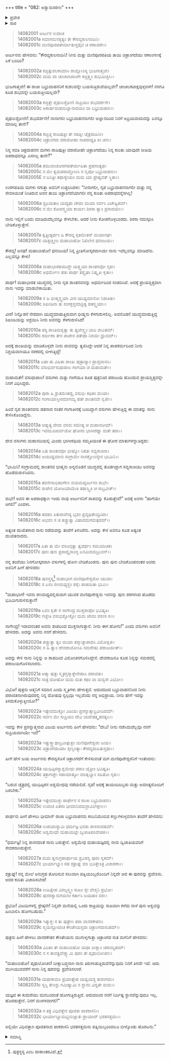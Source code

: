 +++
title = "082: ಅಶ್ವಾನುಸರಣಃ"
+++

<details><summary>ಪ್ರವೇಶ</summary>


।।   ಓಂ ಓಂ ನಮೋ ನಾರಾಯಣಾಯ।।   ಶ್ರೀ ವೇದವ್ಯಾಸಾಯ ನಮಃ ।।

ಶ್ರೀ ಕೃಷ್ಣದ್ವೈಪಾಯನ ವೇದವ್ಯಾಸ ವಿರಚಿತ  

**ಶ್ರೀ ಮಹಾಭಾರತ**

**ಅಶ್ವಮೇಧಿಕ ಪರ್ವ**

**ಅಶ್ವಮೇಧಿಕ ಪರ್ವ**

**ಅಧ್ಯಾಯ 82**


</details>

<details><summary>ಸಾರ</summary>

ಉಲೂಪಿಯು ಬಭೃವಾಹನನಿಂದ ಅರ್ಜುನನು ಹತನಾದ ಕಾರಣವನ್ನು ತಿಳಿಸಿದುದು (1-21). ಅರ್ಜುನನು ಬಭ್ರುವಾಹನನನ್ನು ಅಶ್ವಮೇಧ ಯಾಗಕ್ಕೆ ಆಮಂತ್ರಿಸಿ ಕುದುರೆಯನ್ನನುಸರಿಸಿ ಮುಂದುವರೆದುದು (22-32).


</details>


> 14082001 ಅರ್ಜುನ ಉವಾಚ  
14082001a ಕಿಮಾಗಮನಕೃತ್ಯಂ ತೇ ಕೌರವ್ಯಕುಲನಂದಿನಿ।  
14082001c ಮಣಿಪೂರಪತೇರ್ಮಾತುಸ್ತಥೈವ ಚ ರಣಾಜಿರೇ।।

ಅರ್ಜುನನು ಹೇಳಿದನು: “ಕೌರವ್ಯಕುಲನಂದಿನಿ! ನೀನು ಮತ್ತು ಮಣಿಪೂರಪತಿಯ ತಾಯಿ ಚಿತ್ರಾಂಗದೆಯು ರಣಾಂಗಣಕ್ಕೆ ಏಕೆ ಬಂದಿರಿ?

> 14082002a ಕಚ್ಚಿತ್ಕುಶಲಕಾಮಾಸಿ ರಾಜ್ಞೋಽಸ್ಯ ಭುಜಗಾತ್ಮಜೇ।  
14082002c ಮಮ ವಾ ಚಂಚಲಾಪಾಂಗೇ ಕಚ್ಚಿತ್ತ್ವಂ ಶುಭಮಿಚ್ಚಸಿ।।

ಭುಜಗಾತ್ಮಜೇ! ಈ ರಾಜಾ ಬಭ್ರುವಾಹನನಿಗೆ ಕುಶಲವನ್ನೇ ಬಯಸುತ್ತಿರುವೆಯಲ್ಲವೇ? ಚಂಚಲಕಟಾಕ್ಷವುಳ್ಳವಳೇ! ನನಗೂ ಕೂಡ ಶುಭವನ್ನೇ ಬಯಸುತ್ತೀಯಲ್ಲವೇ?

> 14082003a ಕಚ್ಚಿತ್ತೇ ಪೃಥುಲಶ್ರೋಣಿ ನಾಪ್ರಿಯಂ ಶುಭದರ್ಶನೇ।  
14082003c ಅಕಾರ್ಷಮಹಮಜ್ಞಾನಾದಯಂ ವಾ ಬಭ್ರುವಾಹನಃ।।

ಪೃಥುಲಶ್ರೋಣೀ! ಶುಭದರ್ಶನೇ! ನಾನಾಗಲೀ ಬಭ್ರುವಾಹನನಾಗಲೀ ಅಜ್ಞಾನದಿಂದ ನಿನಗೆ ಅಪ್ರಿಯವಾದುದನ್ನು ಏನನ್ನೂ ಮಾಡಿಲ್ಲ ತಾನೇ?

> 14082004a ಕಚ್ಚಿಚ್ಚ ರಾಜಪುತ್ರೀ ತೇ ಸಪತ್ನೀ ಚೈತ್ರವಾಹಿನೀ।  
14082004c ಚಿತ್ರಾಂಗದಾ ವರಾರೋಹಾ ನಾಪರಾಧ್ಯತಿ ಕಿಂ ಚನ।।

ನಿನ್ನ ಸವತಿ ಚಿತ್ರವಾಹನನ ಮಗಳು ರಾಜಪುತ್ರೀ ವರಾರೋಹೇ ಚಿತ್ರಾಂಗದೆಯು ನಿನ್ನ ಕುರಿತು ಯಾವುದೇ ರೀತಿಯ ಅಪರಾಧವನ್ನೂ ಎಸಗಿಲ್ಲ ತಾನೇ?”

> 14082005a ತಮುವಾಚೋರಗಪತೇರ್ದುಹಿತಾ ಪ್ರಹಸಂತ್ಯಥ।  
14082005c ನ ಮೇ ತ್ವಮಪರಾದ್ಧೋಽಸಿ ನ ನೃಪೋ ಬಭ್ರುವಾಹನಃ।।  
14082005E ನ ಜನಿತ್ರೀ ತಥಾಸ್ಯೇಯಂ ಮಮ ಯಾ ಪ್ರೇಷ್ಯವತ್ ಸ್ಥಿತಾ।।

ಉರಗಪತಿಯ ಮಗಳು ನಗುತ್ತಾ ಅವನಿಗೆ ಉತ್ತರಿಸಿದಳು: “ನೀನಾಗಲೀ, ನೃಪ ಬಭ್ರುವಾಹನನಾಗಲೀ ಮತ್ತು ನನ್ನ ಸೇವಕಿಯಂತೆ
ನಿಂತಿರುವ ಅವನ ತಾಯಿ ಚಿತ್ರಾಂಗದೆಯಾಗಲೀ ನನ್ನ ಕುರಿತು ಅಪರಾಧವನ್ನೆಸಗಿಲ್ಲ!

> 14082006a ಶ್ರೂಯತಾಂ ಯದ್ಯಥಾ ಚೇದಂ ಮಯಾ ಸರ್ವಂ ವಿಚೇಷ್ಟಿತಮ್।  
14082006c ನ ಮೇ ಕೋಪಸ್ತ್ವಯಾ ಕಾರ್ಯಃ ಶಿರಸಾ ತ್ವಾಂ ಪ್ರಸಾದಯೇ।।

ನಾನು ಇಲ್ಲಿಗೆ ಬಂದು ಮಾಡಿದುದೆಲ್ಲವನ್ನೂ ಕೇಳಬೇಕು. ಆದರೆ ನೀನು ಕೋಪಗೊಳ್ಳಬಾರದು. ಶಿರಸಾ ನಮಸ್ಕರಿಸಿ ಬೇಡಿಕೊಳ್ಳುತ್ತೇನೆ.

> 14082007a ತ್ವತ್ಪ್ರೀತ್ಯರ್ಥಂ ಹಿ ಕೌರವ್ಯ ಕೃತಮೇತನ್ ಮಯಾನಘ।  
14082007c ಯತ್ತಚ್ಚೃಣು ಮಹಾಬಾಹೋ ನಿಖಿಲೇನ ಧನಂಜಯ।।

ಕೌರವ್ಯ! ಅನಘ! ಮಹಾಬಾಹೋ! ಧನಂಜಯ! ನಿನ್ನ ಪ್ರೀತಿಗೋಸ್ಕರವಾಗಿಯೇ ನಾನು ಇವೆಲ್ಲವನ್ನೂ ಮಾಡಿದೆನು. ಎಲ್ಲವನ್ನೂ ಕೇಳು!

> 14082008a ಮಹಾಭಾರತಯುದ್ಧೇ ಯತ್ತ್ವಯಾ ಶಾಂತನವೋ ನೃಪಃ।  
14082008c ಅಧರ್ಮೇಣ ಹತಃ ಪಾರ್ಥ ತಸ್ಯೈಷಾ ನಿಷ್ಕೃತಿಃ ಕೃತಾ।।

ಪಾರ್ಥ! ಮಹಾಭಾರತ ಯುದ್ಧದಲ್ಲಿ ನೀನು ನೃಪ ಶಾಂತನವನನ್ನು ಅಧರ್ಮದಿಂದ ಸಂಹರಿಸಿದೆ. ಅದಕ್ಕೆ ಪ್ರಾಯಶ್ಚಿತ್ತವಾಗಿ ನಾನು ಇದನ್ನು ಮಾಡಬೇಕಾಯಿತು.

> 14082009a ನ ಹಿ ಭೀಷ್ಮಸ್ತ್ವಯಾ ವೀರ ಯುಧ್ಯಮಾನೋ ನಿಪಾತಿತಃ।  
14082009c ಶಿಖಂಡಿನಾ ತು ಸಂಸಕ್ತಸ್ತಮಾಶ್ರಿತ್ಯ ಹತಸ್ತ್ವಯಾ।।

ವೀರ! ನಿನ್ನೊಡನೆ ನೇರವಾಗಿ ಯುದ್ಧಮಾಡುತ್ತಿರುವಾಗ ಭೀಷ್ಮನು ಕೆಳಗುರುಳಲಿಲ್ಲ. ಅವನೊಡನೆ ಯುದ್ಧಮಾಡುತ್ತಿದ್ದ ಶಿಖಂಡಿಯನ್ನು ಆಶ್ರಯಿಸಿ ನೀನು ಅವನನ್ನು ಕೆಳಗುರುಳಿಸಿದೆ!

> 14082010a ತಸ್ಯ ಶಾಂತಿಮಕೃತ್ವಾ ತು ತ್ಯಜೇಸ್ತ್ವಂ ಯದಿ ಜೀವಿತಮ್।  
14082010c ಕರ್ಮಣಾ ತೇನ ಪಾಪೇನ ಪತೇಥಾ ನಿರಯೇ ಧ್ರುವಮ್।।

ಅದಕ್ಕೆ ಶಾಂತಿಯನ್ನು ಮಾಡಿಕೊಳ್ಳದೇ ನೀನು ಜೀವವನ್ನು ತ್ಯಜಿಸಿದ್ದೇ ಆದರೆ ನಿನ್ನ ಪಾಪಕರ್ಮದಿಂದ ನೀನು ನಿಶ್ಚಯವಾಗಿಯೂ ನರಕದಲ್ಲಿ ಬೀಳುತ್ತಿದ್ದೆ!

> 14082011a ಏಷಾ ತು ವಿಹಿತಾ ಶಾಂತಿಃ ಪುತ್ರಾದ್ಯಾಂ ಪ್ರಾಪ್ತವಾನಸಿ।  
14082011c ವಸುಭಿರ್ವಸುಧಾಪಾಲ ಗಂಗಯಾ ಚ ಮಹಾಮತೇ।।

ಮಹಾಮತೇ! ವಸುಧಾಪಾಲ! ವಸುಗಳು ಮತ್ತು ಗಂಗೆಯೂ ಕೂಡ ಪುತ್ರನಿಂದ ಪರಾಜಯ ಹೊಂದುವ ಪ್ರಾಯಶ್ಚಿತ್ತವನ್ನೇ ನಿನಗೆ ವಿಧಿಸಿದ್ದರು.

> 14082012a ಪುರಾ ಹಿ ಶ್ರುತಮೇತದ್ವೈ ವಸುಭಿಃ ಕಥಿತಂ ಮಯಾ।  
14082012c ಗಂಗಾಯಾಸ್ತೀರಮಾಗಮ್ಯ ಹತೇ ಶಾಂತನವೇ ನೃಪೇ।।

ಹಿಂದೆ ನೃಪ ಶಾಂತನವನು ಹತನಾದ ನಂತರ ಗಂಗಾತೀರಕ್ಕೆ ಬಂದಿದ್ದಾಗ ವಸುಗಳು ಹೇಳುತ್ತಿದ್ದ ಈ ಮಾತನ್ನು ನಾನು ಕೇಳಿಸಿಕೊಂಡಿದ್ದೆನು.

> 14082013a ಆಪ್ಲುತ್ಯ ದೇವಾ ವಸವಃ ಸಮೇತ್ಯ ಚ ಮಹಾನದೀಮ್।  
14082013c ಇದಮೂಚುರ್ವಚೋ ಘೋರಂ ಭಾಗೀರಥ್ಯಾ ಮತೇ ತದಾ।।

ದೇವ ವಸುಗಳು ಮಹಾನದಿಯಲ್ಲಿ ಮಿಂದು ಭಾಗೀರಥಿಯ ಸಮ್ಮತಿಯಂತೆ ಈ ಘೋರ ಮಾತುಗಳನ್ನಾಡಿದ್ದರು:

> 14082014a ಏಷ ಶಾಂತನವೋ ಭೀಷ್ಮೋ ನಿಹತಃ ಸವ್ಯಸಾಚಿನಾ।  
14082014c ಅಯುಧ್ಯಮಾನಃ ಸಂಗ್ರಾಮೇ ಸಂಸಕ್ತೋಽನ್ಯೇನ ಭಾಮಿನಿ।।

“ಭಾಮಿನಿ! ಸಂಗ್ರಾಮದಲ್ಲಿ ಶಾಂತನವ ಭೀಷ್ಮನು ಅನ್ಯನೊಡನೆ ಯುದ್ಧದಲ್ಲಿ ತೊಡಗಿದ್ದಾಗ ಸವ್ಯಸಾಚಿಯು ಅವನನ್ನು ಹೊಡೆದುರುಳಿಸಿದನು.

> 14082015a ತದನೇನಾಭಿಷಂಗೇಣ ವಯಮಪ್ಯರ್ಜುನಂ ಶುಭೇ।  
14082015c ಶಾಪೇನ ಯೋಜಯಾಮೇತಿ ತಥಾಸ್ತ್ವಿತಿ ಚ ಸಾಬ್ರವೀತ್।।

ಶುಭೇ! ಅವನ ಈ ಅಪರಾಧಕ್ಕಾಗಿ ಇಂದು ನಾವು ಅರ್ಜುನನಿಗೆ ಶಾಪವನ್ನು ಕೊಡುತ್ತೇವೆ!” ಅದಕ್ಕೆ ಅವಳು “ಹಾಗೆಯೇ ಆಗಲಿ!” ಎಂದಳು.

> 14082016a ತದಹಂ ಪಿತುರಾವೇದ್ಯ ಭೃಶಂ ಪ್ರವ್ಯಥಿತೇಂದ್ರಿಯಾ।  
14082016c ಅಭವಂ ಸ ಚ ತಚ್ಚ್ರುತ್ವಾ ವಿಷಾದಮಗಮತ್ಪರಮ್।।

ಅತ್ಯಂತ ದುಃಖಿತಳಾದ ನಾನು ನಡೆದುದನ್ನು ತಂದೆಗೆ ತಿಳಿಸಿದೆನು. ಅದನ್ನು ಕೇಳಿ ಅವನೂ ಕೂಡ ಅತ್ಯಂತ ದುಃಖಿತನಾದನು.

> 14082017a ಪಿತಾ ತು ಮೇ ವಸೂನ್ಗತ್ವಾ ತ್ವದರ್ಥಂ ಸಮಯಾಚತ।  
14082017c ಪುನಃ ಪುನಃ ಪ್ರಸಾದ್ಯೈನಾಂಸ್ತ ಏನಮಿದಮಬ್ರುವನ್।।

ನನ್ನ ತಂದೆಯು ನಿನಗೋಸ್ಕರವಾಗಿ ವಸುಗಳಲ್ಲಿ ಹೋಗಿ ಬೇಡಿಕೊಂಡನು. ಪುನಃ ಪುನಃ ಬೇಡಿಕೊಂಡನಂತರ ಅವರು ಅವನಿಗೆ ಹೀಗೆ ಹೇಳಿದರು:

> 14082018a ಪುನಸ್ತಸ್ಯ[^1] ಮಹಾಭಾಗ ಮಣಿಪೂರೇಶ್ವರೋ ಯುವಾ।  
14082018c ಸ ಏನಂ ರಣಮಧ್ಯಸ್ಥಂ ಶರೈಃ ಪಾತಯಿತಾ ಭುವಿ।।

“ಮಹಾಭಾಗ! ಇವನು ರಣಮಧ್ಯದಲ್ಲಿರುವಾಗ ಯುವಕ ಮಣಿಪೂರೇಶ್ವನು ಇವನನ್ನು ಪುನಃ ಶರಗಳಿಂದ ಹೊಡೆದು ಭೂಮಿಗುರುಳಿಸುತ್ತಾನೆ!

> 14082019a ಏವಂ ಕೃತೇ ಸ ನಾಗೇಂದ್ರ ಮುಕ್ತಶಾಪೋ ಭವಿಷ್ಯತಿ।  
14082019c ಗಚ್ಚೇತಿ ವಸುಭಿಶ್ಚೋಕ್ತೋ ಮಮ ಚೇದಂ ಶಶಂಸ ಸಃ।।

ನಾಗೇಂದ್ರ! ಇದಾದನಂತರ ಅವನು ಶಾಪದಿಂದ ಮುಕ್ತನಾಗುತ್ತಾನೆ. ನೀನು ಈಗ ಹೋಗು!” ಎಂದು ವಸುಗಳು ಅವನಿಗೆ ಹೇಳಿದರು. ಅದನ್ನು ಅವನು ನನಗೆ ಹೇಳಿದನು.

> 14082020a ತಚ್ಚ್ರುತ್ವಾ ತ್ವಂ ಮಯಾ ತಸ್ಮಾಚ್ಚಾಪಾದಸಿ ವಿಮೋಕ್ಷಿತಃ।  
14082020c ನ ಹಿ ತ್ವಾಂ ದೇವರಾಜೋಽಪಿ ಸಮರೇಷು ಪರಾಜಯೇತ್।।

ಅದನ್ನು ಕೇಳಿ ನಾನು ನಿನ್ನನ್ನು ಆ ಶಾಪದಿಂದ ವಿಮೋಚನಗೊಳಿಸಿದ್ದೇನೆ. ದೇವರಾಜನೂ ಕೂಡ ನಿನ್ನನ್ನು ಸಮರದಲ್ಲಿ ಪರಾಜಯಗೊಳಿಸಲಾರನು.

> 14082021a ಆತ್ಮಾ ಪುತ್ರಃ ಸ್ಮೃತಸ್ತಸ್ಮಾತ್ತೇನೇಹಾಸಿ ಪರಾಜಿತಃ।  
14082021c ನಾತ್ರ ದೋಷೋ ಮಮ ಮತಃ ಕಥಂ ವಾ ಮನ್ಯಸೇ ವಿಭೋ।।

ವಿಭೋ! ಪುತ್ರನು ಆತ್ಮನಿಗೆ ಸಮಾನ ಎಂದು ಸ್ಮೃತಿಗಳು ಹೇಳುತ್ತವೆ. ಆದುದರಿಂದ ಬಭ್ರುವಾಹನನಿಂದ ನೀನು ಪರಾಜಿತನಾಗಿರುವುದರಲ್ಲಿ ನಿನ್ನ ದೋಷವು ಸ್ವಲ್ಪವೂ ಇಲ್ಲವೆಂದು ನನ್ನ ಅಭಿಪ್ರಾಯ. ನೀನು ಹೇಗೆ ಇದನ್ನು ತಿಳಿದುಕೊಳ್ಳುತ್ತೀಯೋ?”

> 14082022a ಇತ್ಯೇವಮುಕ್ತೋ ವಿಜಯಃ ಪ್ರಸನ್ನಾತ್ಮಾಬ್ರವೀದಿದಮ್।  
14082022c ಸರ್ವಂ ಮೇ ಸುಪ್ರಿಯಂ ದೇವಿ ಯದೇತತ್ಕೃತವತ್ಯಸಿ।।

ಇದನ್ನು ಕೇಳಿ ಪ್ರಸನ್ನಾತ್ಮನಾದ ವಿಜಯ ಅರ್ಜುನನು ಹೀಗೆ ಹೇಳಿದನು: “ದೇವಿ! ನೀನು ನಡೆಸಿದುದೆಲ್ಲವೂ ನನಗೆ ಸುಪ್ರಿಯವಾಗಿಯೇ ಇವೆ!”

> 14082023a ಇತ್ಯುಕ್ತ್ವಾಥಾಬ್ರವೀತ್ಪುತ್ರಂ ಮಣಿಪೂರೇಶ್ವರಂ ಜಯಃ।  
14082023c ಚಿತ್ರಾಂಗದಾಯಾಃ ಶೃಣ್ವಂತ್ಯಾಃ ಕೌರವ್ಯದುಹಿತುಸ್ತಥಾ।।

ಹೀಗೆ ಹೇಳಿ ಜಯ ಅರ್ಜುನನು ಕೌರವ್ಯಸೊಸೆ ಚಿತ್ರಾಂಗದೆಗೆ ಕೇಳಿಸುವಂತೆ ಮಗ ಮಣಿಪೂರೇಶ್ವರನಿಗೆ ಇಂತೆಂದನು:

> 14082024a ಯುಧಿಷ್ಠಿರಸ್ಯಾಶ್ವಮೇಧಃ ಪರಾಂ ಚೈತ್ರೀಂ ಭವಿಷ್ಯತಿ।  
14082024c ತತ್ರಾಗಚ್ಚೇಃ ಸಹಾಮಾತ್ಯೋ ಮಾತೃಭ್ಯಾಂ ಸಹಿತೋ ನೃಪ।।

“ಬರುವ ಚೈತ್ರದಲ್ಲಿ ಯುಧಿಷ್ಠಿರನ ಅಶ್ವಮೇಧವು ನಡೆಯಲಿದೆ. ನೃಪ! ಅದಕ್ಕೆ ತಾಯಂದಿರಿಬ್ಬರು ಮತ್ತು ಅಮಾತ್ಯರೊಂದಿಗೆ ಬರಬೇಕು.”

> 14082025a ಇತ್ಯೇವಮುಕ್ತಃ ಪಾರ್ಥೇನ ಸ ರಾಜಾ ಬಭ್ರುವಾಹನಃ।  
14082025c ಉವಾಚ ಪಿತರಂ ಧೀಮಾನಿದಮಸ್ರಾವಿಲೇಕ್ಷಣಃ।।

ಪಾರ್ಥನು ಹೀಗೆ ಹೇಳಲು ಧೀಮಾನ್ ರಾಜಾ ಬಭ್ರುವಾಹನನು ಕಂಬನಿದುಂಬಿದ ಕಣ್ಣುಗಳುಳ್ಳವನಾಗಿ ತಂದೆಗೆ ಹೇಳಿದನು:

> 14082026a ಉಪಯಾಸ್ಯಾಮಿ ಧರ್ಮಜ್ಞ ಭವತಃ ಶಾಸನಾದಹಮ್।  
14082026c ಅಶ್ವಮೇಧೇ ಮಹಾಯಜ್ಞೇ ದ್ವಿಜಾತಿಪರಿವೇಷಕಃ।।

“ಧರ್ಮಜ್ಞ! ನಿನ್ನ ಶಾಸನದಂತೆ ನಾನು ಬರುತ್ತೇನೆ. ಅಶ್ವಮೇಧ ಮಹಾಯಜ್ಞದಲ್ಲಿ ನಾನು ದ್ವಿಜಾತಿಯವರಿಗೆ ಸೇವಕನಾಗಿರುತ್ತೇನೆ.

> 14082027a ಮಮ ತ್ವನುಗ್ರಹಾರ್ಥಾಯ ಪ್ರವಿಶಸ್ವ ಪುರಂ ಸ್ವಕಮ್।  
14082027c ಭಾರ್ಯಾಭ್ಯಾಂ ಸಹ ಶತ್ರುಘ್ನ ಮಾ ಭೂತ್ತೇಽತ್ರ ವಿಚಾರಣಾ।।

ಶತ್ರುಘ್ನ! ನನ್ನ ಮೇಲೆ ಅನುಗ್ರಹ ತೋರಿಸುವ ಸಲುವಾಗಿ ಪತ್ನಿಯರಿಬ್ಬರೊಂದಿಗೆ ನಿನ್ನದೇ ಆದ ಈ ಪುರವನ್ನು ಪ್ರವೇಶಿಸು. ಅದರ ಕುರಿತು ವಿಚಾರಿಸಬೇಡ!

> 14082028a ಉಷಿತ್ವೇಹ ವಿಶಲ್ಯಸ್ತ್ವಂ ಸುಖಂ ಸ್ವೇ ವೇಶ್ಮನಿ ಪ್ರಭೋ।  
14082028c ಪುನರಶ್ವಾನುಗಮನಂ ಕರ್ತಾಸಿ ಜಯತಾಂ ವರ।।

ಪ್ರಭೋ! ವಿಜಯಿಗಳಲ್ಲಿ ಶ್ರೇಷ್ಠನೇ! ನಿನ್ನದೇ ಮನೆಯಲ್ಲಿ ಒಂದು ರಾತ್ರಿಯನ್ನು ಸುಖವಾಗಿ ಕಳೆದು ನಾಳೆ ಪುನಃ ಅಶ್ವವನ್ನು ಹಿಂಬಾಲಿಸಿ ಹೋಗಬಹುದು.”

> 14082029a ಇತ್ಯುಕ್ತಃ ಸ ತು ಪುತ್ರೇಣ ತದಾ ವಾನರಕೇತನಃ।  
14082029c ಸ್ಮಯನ್ಪ್ರೋವಾಚ ಕೌಂತೇಯಸ್ತದಾ ಚಿತ್ರಾಂಗದಾಸುತಮ್।।

ಪುತ್ರನು ಹೀಗೆ ಹೇಳಲು ವಾನರಕೇತನ ಕೌಂತೇಯನು ಮುಗುಳ್ನಗುತ್ತಾ ಚಿತ್ರಾಂಗದ ಸುತ ಮಗನಿಗೆ ಹೇಳಿದನು:

> 14082030a ವಿದಿತಂ ತೇ ಮಹಾಬಾಹೋ ಯಥಾ ದೀಕ್ಷಾಂ ಚರಾಮ್ಯಹಮ್।  
14082030c ನ ಸ ತಾವತ್ಪ್ರವೇಕ್ಷ್ಯಾಮಿ ಪುರಂ ತೇ ಪೃಥುಲೋಚನ।।

“ಮಹಾಬಾಹೋ! ಪೃಥುಲೋಚನ! ದೀಕ್ಷಾಬದ್ಧನಾಗಿ ನಾನು ತಿರುಗಾಡುತ್ತಿರುವೆನೆನ್ನುವುದು ನಿನಗೆ ತಿಳಿದೇ ಇದೆ. ಆದು ಮುಗಿಯುವವರೆಗೆ ನಾನು ನಿನ್ನ ಪುರವನ್ನು ಪ್ರವೇಶಿಸಲಾರೆ.

> 14082031a ಯಥಾಕಾಮಂ ಪ್ರಯಾತ್ಯೇಷ ಯಜ್ಞಿಯಶ್ಚ ತುರಂಗಮಃ।  
14082031c ಸ್ವಸ್ತಿ ತೇಽಸ್ತು ಗಮಿಷ್ಯಾಮಿ ನ ಸ್ಥಾನಂ ವಿದ್ಯತೇ ಮಮ।।

ಯಜ್ಞದ ಈ ಕುದುರೆಯು ಮನಬಂದಂತೆ ಹೋಗುತ್ತಿರುತ್ತಿದೆ. ಆದುದರಿಂದ ನನಗೆ ನಿರ್ದಿಷ್ಟ ಸ್ಥಾನವೆನ್ನುವುದೂ ಇಲ್ಲ. ಹೊರಡುತ್ತೇನೆ. ನಿನಗೆ ಮಂಗಳವಾಗಲಿ!”

> 14082032a ಸ ತತ್ರ ವಿಧಿವತ್ತೇನ ಪೂಜಿತಃ ಪಾಕಶಾಸನಿಃ।  
14082032c ಭಾರ್ಯಾಭ್ಯಾಮಭ್ಯನುಜ್ಞಾತಃ ಪ್ರಾಯಾದ್ ಭರತಸತ್ತಮಃ।।

ಅಲ್ಲಿಯೇ ವಿಧಿವತ್ತಾಗಿ ಪೂಜಿತನಾದ ಪಾಕಶಾಸನಿ ಭರತಸತ್ತಮನು ಪತ್ನಿಯಿಬ್ಬರಿಂದಲೂ ಬೀಳ್ಕೊಂಡು ಹೊರಟನು.”



<details><summary>ಸಮಾಪ್ತಿ</summary>


ಇತಿ ಶ್ರೀಮಹಾಭಾರತೇ ಅಶ್ವಮೇಧಿಕಪರ್ವಣಿ ಅಶ್ವಾನುಸರಣೇ ದ್ವಾಶೀತಿತಮೋಽಧ್ಯಾಯಃ।।  
ಇದು ಶ್ರೀಮಹಾಭಾರತದಲ್ಲಿ ಅಶ್ವಮೇಧಿಕಪರ್ವದಲ್ಲಿ ಅಶ್ವಾನುಸರಣ ಎನ್ನುವ ಎಂಭತ್ತೆರಡನೇ ಅಧ್ಯಾಯವು.

</details>

[^1]: ಪುತ್ರಸ್ತಸ್ಯ ಎಂಬ ಪಾಠಾಂತರವಿದೆ.

